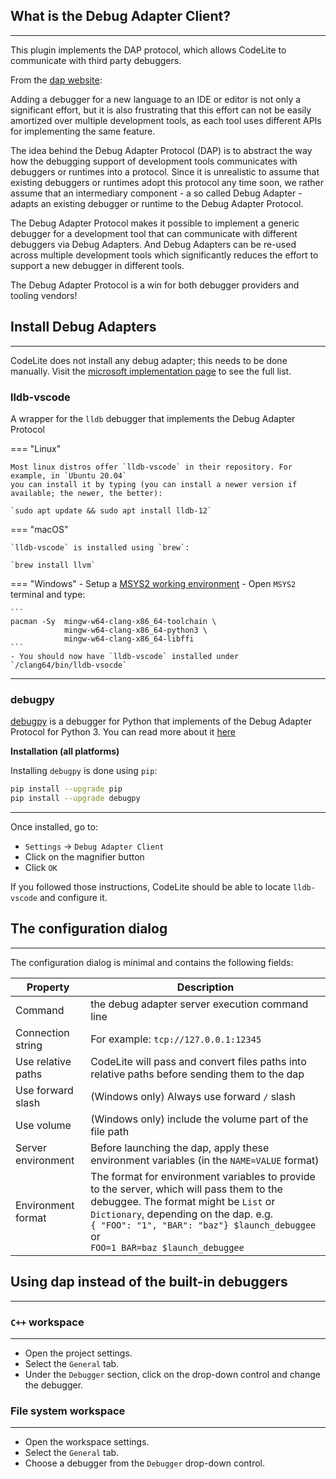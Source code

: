 ## What is the Debug Adapter Client?
---

This plugin implements the DAP protocol, which allows CodeLite to communicate with third party debuggers.

From the [dap website][1]:

Adding a debugger for a new language to an IDE or editor is not only a significant effort, but it is also frustrating that
this effort can not be easily amortized over multiple development tools, as each tool uses different APIs for implementing the same feature.

The idea behind the Debug Adapter Protocol (DAP) is to abstract the way how the debugging support of development tools
communicates with debuggers or runtimes into a protocol. Since it is unrealistic to assume that existing debuggers or runtimes adopt this protocol any time soon,
we rather assume that an intermediary component - a so called Debug Adapter - adapts an existing debugger or runtime to the Debug Adapter Protocol.

The Debug Adapter Protocol makes it possible to implement a generic debugger for a development tool that can communicate
with different debuggers via Debug Adapters. And Debug Adapters can be re-used across multiple development tools which
significantly reduces the effort to support a new debugger in different tools.

The Debug Adapter Protocol is a win for both debugger providers and tooling vendors!

## Install Debug Adapters
---

CodeLite does not install any debug adapter; this needs to be done manually.
Visit the [microsoft implementation page][2] to see the full list.

### lldb-vscode

A wrapper for the `lldb` debugger that implements the Debug Adapter Protocol

=== "Linux"

    Most linux distros offer `lldb-vscode` in their repository. For example, in `Ubuntu 20.04`
    you can install it by typing (you can install a newer version if available; the newer, the better):

    `sudo apt update && sudo apt install lldb-12`

=== "macOS"

    `lldb-vscode` is installed using `brew`:

    `brew install llvm`

=== "Windows"
    - Setup a [MSYS2 working environment][3]
    - Open `MSYS2` terminal and type:

    ```
    pacman -Sy  mingw-w64-clang-x86_64-toolchain \
                mingw-w64-clang-x86_64-python3 \
                mingw-w64-clang-x86_64-libffi
    ```
    - You should now have `lldb-vscode` installed under `/clang64/bin/lldb-vsocde`

----

### debugpy

[debugpy][4] is a debugger for Python that implements of the Debug Adapter Protocol for Python 3.
You can read more about it [here][5]

**Installation (all platforms)**

Installing `debugpy` is done using `pip`:

```bash
pip install --upgrade pip
pip install --upgrade debugpy
```

----

Once installed, go to:

- `Settings` &#8594; `Debug Adapter Client`
- Click on the magnifier button
- Click `OK`

If you followed those instructions, CodeLite should be able to locate `lldb-vscode` and configure it.

## The configuration dialog
---

The configuration dialog is minimal and contains the following fields:

| Property | Description |
|------------------|-------------|
| Command | the debug adapter server execution command line |
| Connection string | For example: `tcp://127.0.0.1:12345`|
| Use relative paths| CodeLite will pass and convert files paths into relative paths before sending them to the dap|
| Use forward slash | (Windows only) Always use forward `/` slash |
| Use volume | (Windows only) include the volume part of the file path |
| Server environment | Before launching the dap, apply these environment variables (in the `NAME=VALUE` format)|
| Environment format | The format for environment variables to provide to the server, which will pass them to the debuggee. The format might be `List` or `Dictionary`, depending on the dap. e.g.<br/>  `{ "FOO": "1", "BAR": "baz"} $launch_debuggee`<br/> or <br/> `FOO=1 BAR=baz $launch_debuggee`|

## Using dap instead of the built-in debuggers
---

### `C++` workspace
---

- Open the project settings.
- Select the `General` tab.
- Under the `Debugger` section, click on the drop-down control and change the debugger.

### File system workspace
---

- Open the workspace settings.
- Select the `General` tab.
- Choose a debugger from the `Debugger` drop-down control.


 [1]: https://microsoft.github.io/debug-adapter-protocol/
 [2]: https://microsoft.github.io/debug-adapter-protocol/implementors/adapters/
 [3]: /build/mingw_builds/#prepare-a-working-environment
 [4]: https://github.com/microsoft/debugpy
 [5]: https://github.com/microsoft/debugpy/blob/main/doc/Subprocess%20debugging.md